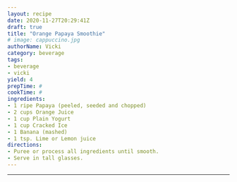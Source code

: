 ```yaml
--- 
layout: recipe 
date: 2020-11-27T20:29:41Z 
draft: true 
title: "Orange Papaya Smoothie" 
# image: cappuccino.jpg 
authorName: Vicki 
category: beverage 
tags: 
- beverage 
- vicki 
yield: 4 
prepTime: # 
cookTime: # 
ingredients: 
- 1 ripe Papaya (peeled, seeded and chopped) 
- 2 cups Orange Juice 
- 1 cup Plain Yogurt 
- 1 cup Cracked Ice 
- 1 Banana (mashed) 
- 1 tsp. Lime or Lemon juice 
directions: 
- Puree or process all ingredients until smooth. 
- Serve in tall glasses. 
--- 
```

---
